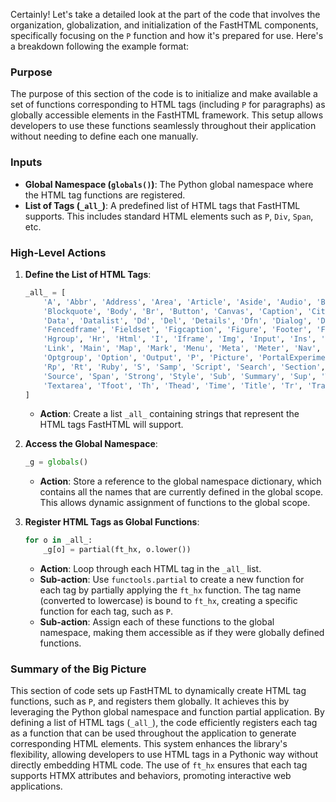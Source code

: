 
Certainly! Let's take a detailed look at the part of the code that involves the organization, globalization, and initialization of the FastHTML components, specifically focusing on the `P` function and how it's prepared for use. Here's a breakdown following the example format:

### Purpose

The purpose of this section of the code is to initialize and make available a set of functions corresponding to HTML tags (including `P` for paragraphs) as globally accessible elements in the FastHTML framework. This setup allows developers to use these functions seamlessly throughout their application without needing to define each one manually.

### Inputs

- **Global Namespace (`globals()`)**: The Python global namespace where the HTML tag functions are registered.
- **List of Tags (`_all_`)**: A predefined list of HTML tags that FastHTML supports. This includes standard HTML elements such as `P`, `Div`, `Span`, etc.

### High-Level Actions

1. **Define the List of HTML Tags**:

    ```python
    _all_ = [
        'A', 'Abbr', 'Address', 'Area', 'Article', 'Aside', 'Audio', 'B', 'Base', 'Bdi', 'Bdo',
        'Blockquote', 'Body', 'Br', 'Button', 'Canvas', 'Caption', 'Cite', 'Code', 'Col', 'Colgroup',
        'Data', 'Datalist', 'Dd', 'Del', 'Details', 'Dfn', 'Dialog', 'Div', 'Dl', 'Dt', 'Em', 'Embed',
        'Fencedframe', 'Fieldset', 'Figcaption', 'Figure', 'Footer', 'Form', 'H1', 'Head', 'Header',
        'Hgroup', 'Hr', 'Html', 'I', 'Iframe', 'Img', 'Input', 'Ins', 'Kbd', 'Label', 'Legend', 'Li',
        'Link', 'Main', 'Map', 'Mark', 'Menu', 'Meta', 'Meter', 'Nav', 'Noscript', 'Object', 'Ol',
        'Optgroup', 'Option', 'Output', 'P', 'Picture', 'PortalExperimental', 'Pre', 'Progress', 'Q',
        'Rp', 'Rt', 'Ruby', 'S', 'Samp', 'Script', 'Search', 'Section', 'Select', 'Slot', 'Small',
        'Source', 'Span', 'Strong', 'Style', 'Sub', 'Summary', 'Sup', 'Table', 'Tbody', 'Td', 'Template',
        'Textarea', 'Tfoot', 'Th', 'Thead', 'Time', 'Title', 'Tr', 'Track', 'U', 'Ul', 'Var', 'Video', 'Wbr'
    ]
    ```

    - **Action**: Create a list `_all_` containing strings that represent the HTML tags FastHTML will support.

2. **Access the Global Namespace**:

    ```python
    _g = globals()
    ```

    - **Action**: Store a reference to the global namespace dictionary, which contains all the names that are currently defined in the global scope. This allows dynamic assignment of functions to the global scope.

3. **Register HTML Tags as Global Functions**:

    ```python
    for o in _all_:
        _g[o] = partial(ft_hx, o.lower())
    ```

    - **Action**: Loop through each HTML tag in the `_all_` list.
    - **Sub-action**: Use `functools.partial` to create a new function for each tag by partially applying the `ft_hx` function. The tag name (converted to lowercase) is bound to `ft_hx`, creating a specific function for each tag, such as `P`.
    - **Sub-action**: Assign each of these functions to the global namespace, making them accessible as if they were globally defined functions.

### Summary of the Big Picture

This section of code sets up FastHTML to dynamically create HTML tag functions, such as `P`, and registers them globally. It achieves this by leveraging the Python global namespace and function partial application. By defining a list of HTML tags (`_all_`), the code efficiently registers each tag as a function that can be used throughout the application to generate corresponding HTML elements. This system enhances the library's flexibility, allowing developers to use HTML tags in a Pythonic way without directly embedding HTML code. The use of `ft_hx` ensures that each tag supports HTMX attributes and behaviors, promoting interactive web applications.